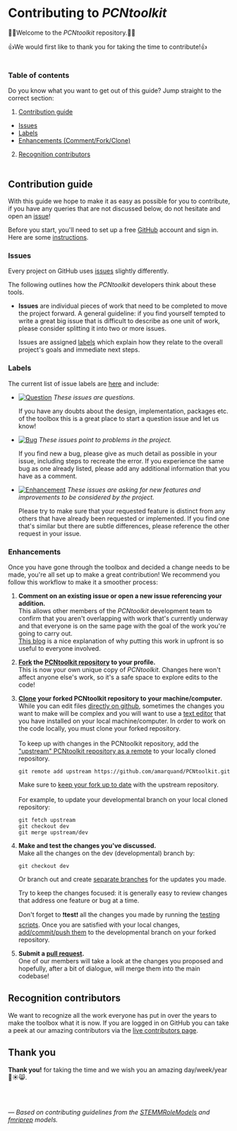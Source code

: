 # Contributing to *PCNtoolkit*

👋🤗Welcome to the *PCNtoolkit* repository.🤗👋

👍We would first like to thank you for taking the time to contribute!👍<br><br>

### Table of contents

Do you know what you want to get out of this guide? Jump straight to the correct section:

1. [Contribution guide](#contribution-guide)
  * [Issues](#issues)
  * [Labels](#labels)
  * [Enhancements (Comment/Fork/Clone)](#enhancements)
2. [Recognition contributors](#recognition-contributors)<br><br>

## Contribution guide <a name="contribution-guide"></a>
With this guide we hope to make it as easy as possible for you to contribute, if you have any queries that are not discussed below, do not hesitate and open an [issue][link_issues]!

Before you start, you'll need to set up a free [GitHub][link_github] account and sign in.
Here are some [instructions][link_signupinstructions].

### Issues <a name="issues"></a>

Every project on GitHub uses [issues][link_issues] slightly differently.

The following outlines how the *PCNtoolkit* developers think about these tools.

* **Issues** are individual pieces of work that need to be completed to move the project forward.
A general guideline: if you find yourself tempted to write a great big issue that
is difficult to describe as one unit of work, please consider splitting it into two or more issues.

    Issues are assigned [labels](#labels) which explain how they relate to the overall project's
    goals and immediate next steps.

### Labels  <a name='labels'></a>

The current list of issue labels are [here][link_labels] and include:

* [![Question](https://img.shields.io/github/labels/amarquand/PCNtoolkit/question)][link_question] *These issues are questions.*

    If you have any doubts about the design, implementation, packages etc. of the toolbox this is a great place to start a question issue and let us know! 

* [![Bug](https://img.shields.io/github/labels/amarquand/PCNtoolkit/bug)][link_bugs] *These issues point to problems in the project.*

    If you find new a bug, please give as much detail as possible in your issue,
    including steps to recreate the error.
    If you experience the same bug as one already listed,
    please add any additional information that you have as a comment.

* [![Enhancement](https://img.shields.io/github/labels/amarquand/PCNtoolkit/enhancement)][link_enhancement] *These issues are asking for new features and improvements to be considered by the project.*

    Please try to make sure that your requested feature is distinct from any others
    that have already been requested or implemented.
    If you find one that's similar but there are subtle differences,
    please reference the other request in your issue.


### Enhancements <a name="enhancements"></a>

Once you have gone through the toolbox and decided a change needs to be made, you're all set up to make a great contribution! We recommend you follow this workflow to make it a smoother process:

1. **Comment on an existing issue or open a new issue referencing your addition.**<br />
  This allows other members of the *PCNtoolkit* development team to confirm that you aren't
  overlapping with work that's currently underway and that everyone is on the same page
  with the goal of the work you're going to carry out.<br />
  [This blog][link_pushpullblog] is a nice explanation of why putting this work in upfront
  is so useful to everyone involved.
  
1. **[Fork][link_fork] the [PCNtoolkit repository][link_PCNtoolkit] to your profile.**<br />
  This is now your own unique copy of *PCNtoolkit*.
  Changes here won't affect anyone else's work, so it's a safe space to explore edits to the code!
  
1. **[Clone][link_clone] your forked PCNtoolkit repository to your machine/computer.**<br />
  While you can edit files [directly on github][link_githubedit], sometimes the changes
  you want to make will be complex and you will want to use a [text editor][link_texteditor]
  that you have installed on your local machine/computer.
  In order to work on the code locally, you must clone your forked repository.<br />  
  To keep up with changes in the PCNtoolkit repository,
  add the ["upstream" PCNtoolkit repository as a remote][link_addremote]
  to your locally cloned repository.
    ```Shell
    git remote add upstream https://github.com/amarquand/PCNtoolkit.git
    ```
    Make sure to [keep your fork up to date][link_updateupstreamwiki] with the upstream repository.<br />  
    For example, to update your developmental branch on your local cloned repository:  
      ```Shell
      git fetch upstream
      git checkout dev
      git merge upstream/dev
      ```

1. **Make and test the changes you've discussed.**<br />
  Make all the changes on the dev (developmental) branch by:
    ```Shell
    git checkout dev
    ```
    Or branch out and create [separate branches][link_branches] for the updates you made. 
    
    Try to keep the changes focused: it is generally easy to review changes that address one feature or bug at a time.
    
    Don't forget to ❗️**test**❗️ all the changes you made by running the [testing scripts][link_tests].
    Once you are satisfied with your local changes, [add/commit/push them][link_add_commit_push]
    to the developmental branch on your forked repository.


1. **Submit a [pull request][link_pullrequest].**<br />
  One of our members will take a look at the changes you proposed and hopefully, after a bit of dialogue, will merge them into the main codebase! <br />

## Recognition contributors <a name="recognition-contributors"></a>

We want to recognize all the work everyone has put in over the years to make the toolbox what it is now. If you are logged in on GitHub you can take a peek at our amazing contributors via the [live contributors page][link_contributorslive].

## Thank you
**Thank you!** for taking the time and we wish you an amazing day/week/year 👋☀️😸.

<br>

<br>

*&mdash; Based on contributing guidelines from the [STEMMRoleModels][link_stemmrolemodels] and [fmriprep][link_fmriprep] models.*


[link_PCNtoolkit]: https://github.com/amarquand/PCNtoolkit
[link_issues]: https://github.com/amarquand/PCNtoolkit/issues
[link_labels]: https://github.com/amarquand/PCNtoolkit/labels
[link_question]: https://github.com/amarquand/PCNtoolkit/labels/question
[link_bugs]: https://github.com/amarquand/PCNtoolkit/labels/bug
[link_enhancement]: https://github.com/amarquand/PCNtoolkit/labels/enhancement
[link_tests]: https://github.com/amarquand/PCNtoolkit/tree/dev/tests

[link_signupinstructions]: https://help.github.com/articles/signing-up-for-a-new-github-account
[link_pushpullblog]: https://www.igvita.com/2011/12/19/dont-push-your-pull-requests/
[link_texteditor]: https://en.wikipedia.org/wiki/Text_editor
[link_contributorslive]: https://labhr.github.io/hatrack/#repo=amarquand/PCNtoolkit

[link_github]: https://github.com/
[link_githubedit]: https://help.github.com/articles/editing-files-in-your-repository
[link_addremote]: https://help.github.com/articles/configuring-a-remote-for-a-fork
[link_updateupstreamwiki]: https://help.github.com/articles/syncing-a-fork/
[link_branches]: https://help.github.com/articles/creating-and-deleting-branches-within-your-repository/
[link_add_commit_push]: https://help.github.com/articles/adding-a-file-to-a-repository-using-the-command-line
[link_pullrequest]: https://help.github.com/articles/creating-a-pull-request-from-a-fork
[link_fork]: https://help.github.com/articles/fork-a-repo/
[link_clone]: https://help.github.com/articles/cloning-a-repository

[link_stemmrolemodels]: https://github.com/KirstieJane/STEMMRoleModels
[link_fmriprep]: https://github.com/nipreps/fmriprep
